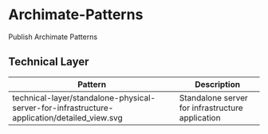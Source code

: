 # Archimate-Patterns
Publish Archimate Patterns

## Technical Layer

| Pattern | Description |
|--|--|
| technical-layer/standalone-physical-server-for-infrastructure-application/detailed_view.svg | Standalone server for infrastructure application |
